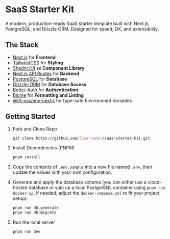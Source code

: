 # SaaS Starter Kit

A modern, production-ready SaaS starter template built with Next.js, PostgreSQL, and Drizzle ORM. Designed for speed, DX, and extensibility.

## The Stack

- [Next.js](https://nextjs.org/) for **Frontend**
- [TailwindCSS](https://tailwindcss.com/) for **Styling**
- [Shadnc/UI](https://ui.shadcn.com/) as **Component Library**
- [Next.js API Routes](https://nextjs.org/docs/pages/building-your-application/routing/api-routes) for **Backend**
- [PostgreSQL](https://www.postgresql.org/) for **Database**
- [Drizzle-ORM](https://orm.drizzle.team/) for **Database Access**
- [Better-Auth](https://better-auth.com/) for **Authentication**
- [Biome](https://biomejs.dev/) for **Formatting and Linting**
- [@t3-oss/env-nextjs](https://www.npmjs.com/package/@t3-oss/env-nextjs) for type-safe Environment Variables

## Getting Started

1. Fork and Clone Repo
   
   ```bash
   git clone https://github.com/[username]/saas-starter-kit.git
   ```
   
3. Install Dependencies (PNPM)
   
   ```bash
   pnpm install
   ```
   
5. Copy the contents of `.env.sample` into a new file named `.env`, then update the values with your own configuration.
6. Generate and apply the database schema (you can either use a cloud-hosted database or spin up a local PostgreSQL container using `pnpm run docker:up`. If needed, adjust the `docker-compose.yml` to fit your project setup).

   ```bash
   pnpm run db:generate
   pnpm run db:migrate
   ```

7. Run the local server

   ```bash
   pnpm run dev
   ```

